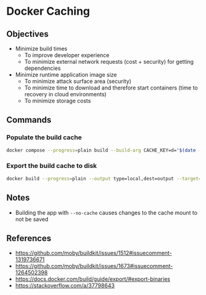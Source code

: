 # Docker Caching
## Objectives
- Minimize build times
    - To improve developer experience
    - To minimize external network requests (cost + security) for getting dependencies
- Minimize runtime application image size
    - To minimize attack surface area (security)
    - To minimize time to download and therefore start containers (time to recovery in cloud environments)
    - To minimize storage costs

## Commands
### Populate the build cache
```bash
docker compose --progress=plain build --build-arg CACHE_KEY=d="$(date -Iseconds)" write-to-cache
```

### Export the build cache to disk
```bash
docker build --progress=plain --output type=local,dest=output --target=read-from-cache --file dockerfiles/cache_manipulator.Dockerfile .
```

## Notes
- Building the app with `--no-cache` causes changes to the cache mount to not be saved

## References
- https://github.com/moby/buildkit/issues/1512#issuecomment-1319736671
- https://github.com/moby/buildkit/issues/1673#issuecomment-1264502398
- https://docs.docker.com/build/guide/export/#export-binaries
- https://stackoverflow.com/a/37798643